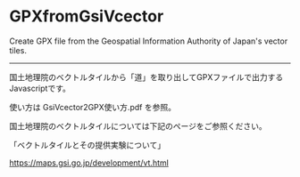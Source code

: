 # GPXfromGsiVcector
Create GPX file from the Geospatial Information Authority of Japan's vector tiles.

----------------------------------------------------------------------------------

国土地理院のベクトルタイルから「道」を取り出してGPXファイルで出力するJavascriptです。

使い方は GsiVcector2GPX使い方.pdf を参照。

国土地理院のベクトルタイルについては下記のページをご参照ください。

「ベクトルタイルとその提供実験について」

https://maps.gsi.go.jp/development/vt.html
